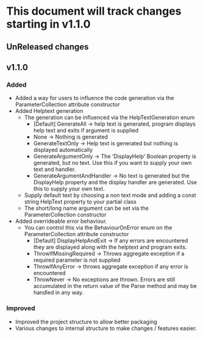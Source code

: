 # This document will track changes starting in v1.1.0

## UnReleased changes

## v1.1.0
### Added
- Added a way for users to influence the code generation via the ParameterCollection attribute constructor
- Added Helptext generation
  - The generation can be influenced via the HelpTextGeneration enum
    - [Default] GenerateAll -> help text is generated, program displays help text and exits if argument is supplied
    - None -> Nothing is generated
    - GenerateTextOnly -> Help text is generated but nothing is displayed automatically
    - GenerateArgumentOnly -> The 'DisplayHelp' Boolean property is generated, but no text. Use this if you want to supply your own text and handler.
    - GenerateArgumentAndHandler -> No text is generated but the DisplayHelp property and the display handler are generated. Use this to supply your own text.
  - Supply default text by choosing a non text mode and adding a const string HelpText property to your partial class
  - The short/long name argument can be set via the ParameterCollection constructor
- Added overrideable error behaviour.
  - You can control this via the BehaviourOnError enum on the ParameterCollection attribute constructor
    - [Default] DisplayHelpAndExit -> If any errors are encountered they are displayed along with the helptext and program exits.
    - ThrowIfMissingRequired -> Throws aggregate exception if a required parameter is not supplied
    - ThrowIfAnyError -> throws aggregate exception if any error is encountered
    - ThrowNever -> No exceptions are thrown. Errors are still accumulated in the return value of the Parse method and may be handled in any way.
### Improved
- Improved the project structure to allow better packaging
- Various changes to internal structure to make changes / features easier.
